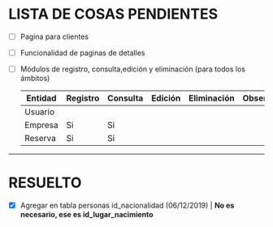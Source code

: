 # LISTA DE COSAS PENDIENTES

- [ ] Pagina para clientes
- [ ] Funcionalidad de paginas de detalles
- [ ] Módulos de registro, consulta,edición y eliminación (para todos los ámbitos)

  Entidad | Registro | Consulta | Edición | Eliminación | Observaciones
  ------- | -------- | -------- | ------- | ----------- | -------------
  Usuario |          |          |         |             |
  Empresa |    Si    |    Si    |         |             |
  Reserva |    Si    |    Si    |         |             |
 
--------------------------------------------------------------------------------

# RESUELTO

- [x] Agregar en tabla personas id_nacionalidad (06/12/2019) | **No es necesario, ese es id_lugar_nacimiento**

